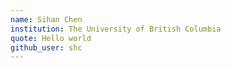 ```yaml
---
name: Sihan Chen
institution: The University of British Columbia
quote: Hello world
github_user: shc
---
```

